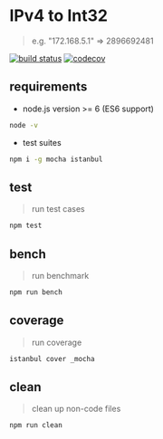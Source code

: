 # IPv4 to Int32
> e.g. "172.168.5.1" => 2896692481

  [![build status](https://travis-ci.org/mice530/ipv4ToInt32.svg?branch=master)](https://travis-ci.org/mice530/ipv4ToInt32)
  [![codecov](https://codecov.io/gh/mice530/ipv4ToInt32/branch/master/graph/badge.svg)](https://codecov.io/gh/mice530/ipv4ToInt32)
## requirements
- node.js version >= 6 (ES6 support)
```bash
node -v
```
- test suites
```bash
npm i -g mocha istanbul
```

## test
> run test cases
```bash
npm test
```

## bench
> run benchmark
```bash
npm run bench
```
## coverage
> run coverage
```bash
istanbul cover _mocha
```

## clean
> clean up non-code files
```bash
npm run clean
```
